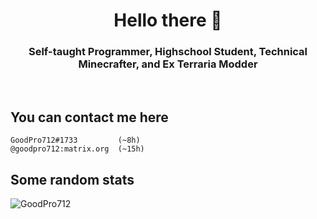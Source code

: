 <h1 align="center">Hello there 👋</h1>
<h3 align="center">Self-taught Programmer, Highschool Student, Technical Minecrafter, and Ex Terraria Modder</h3>
<br>

## You can contact me here
```
GoodPro712#1733         (~8h)
@goodpro712:matrix.org  (~15h)
```
## Some random stats
<img src="https://github-readme-stats.vercel.app/api?username=GoodPro712&show_icons=true&theme=dracula" alt="GoodPro712"/>
